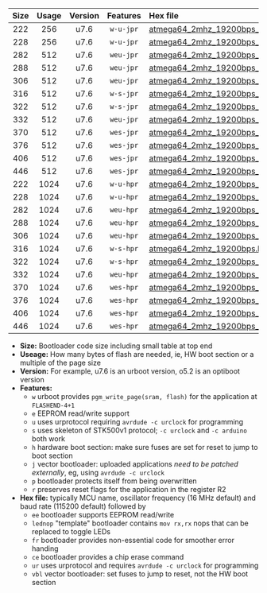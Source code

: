 |Size|Usage|Version|Features|Hex file|
|:-:|:-:|:-:|:-:|:--|
|222|256|u7.6|`w-u-jpr`|[atmega64_2mhz_19200bps_ur_vbl.hex](https://raw.githubusercontent.com/stefanrueger/urboot/main/atmega64_2mhz_19200bps_ur_vbl.hex)|
|228|256|u7.6|`w-u-jpr`|[atmega64_2mhz_19200bps_lednop_ur_vbl.hex](https://raw.githubusercontent.com/stefanrueger/urboot/main/atmega64_2mhz_19200bps_lednop_ur_vbl.hex)|
|282|512|u7.6|`weu-jpr`|[atmega64_2mhz_19200bps_ee_ur_vbl.hex](https://raw.githubusercontent.com/stefanrueger/urboot/main/atmega64_2mhz_19200bps_ee_ur_vbl.hex)|
|288|512|u7.6|`weu-jpr`|[atmega64_2mhz_19200bps_ee_lednop_ur_vbl.hex](https://raw.githubusercontent.com/stefanrueger/urboot/main/atmega64_2mhz_19200bps_ee_lednop_ur_vbl.hex)|
|306|512|u7.6|`weu-jpr`|[atmega64_2mhz_19200bps_ee_lednop_fr_ur_vbl.hex](https://raw.githubusercontent.com/stefanrueger/urboot/main/atmega64_2mhz_19200bps_ee_lednop_fr_ur_vbl.hex)|
|316|512|u7.6|`w-s-jpr`|[atmega64_2mhz_19200bps_vbl.hex](https://raw.githubusercontent.com/stefanrueger/urboot/main/atmega64_2mhz_19200bps_vbl.hex)|
|322|512|u7.6|`w-s-jpr`|[atmega64_2mhz_19200bps_lednop_vbl.hex](https://raw.githubusercontent.com/stefanrueger/urboot/main/atmega64_2mhz_19200bps_lednop_vbl.hex)|
|332|512|u7.6|`weu-jpr`|[atmega64_2mhz_19200bps_ee_lednop_fr_ce_ur_vbl.hex](https://raw.githubusercontent.com/stefanrueger/urboot/main/atmega64_2mhz_19200bps_ee_lednop_fr_ce_ur_vbl.hex)|
|370|512|u7.6|`wes-jpr`|[atmega64_2mhz_19200bps_ee_vbl.hex](https://raw.githubusercontent.com/stefanrueger/urboot/main/atmega64_2mhz_19200bps_ee_vbl.hex)|
|376|512|u7.6|`wes-jpr`|[atmega64_2mhz_19200bps_ee_lednop_vbl.hex](https://raw.githubusercontent.com/stefanrueger/urboot/main/atmega64_2mhz_19200bps_ee_lednop_vbl.hex)|
|406|512|u7.6|`wes-jpr`|[atmega64_2mhz_19200bps_ee_lednop_fr_vbl.hex](https://raw.githubusercontent.com/stefanrueger/urboot/main/atmega64_2mhz_19200bps_ee_lednop_fr_vbl.hex)|
|446|512|u7.6|`wes-jpr`|[atmega64_2mhz_19200bps_ee_lednop_fr_ce_vbl.hex](https://raw.githubusercontent.com/stefanrueger/urboot/main/atmega64_2mhz_19200bps_ee_lednop_fr_ce_vbl.hex)|
|222|1024|u7.6|`w-u-hpr`|[atmega64_2mhz_19200bps_ur.hex](https://raw.githubusercontent.com/stefanrueger/urboot/main/atmega64_2mhz_19200bps_ur.hex)|
|228|1024|u7.6|`w-u-hpr`|[atmega64_2mhz_19200bps_lednop_ur.hex](https://raw.githubusercontent.com/stefanrueger/urboot/main/atmega64_2mhz_19200bps_lednop_ur.hex)|
|282|1024|u7.6|`weu-hpr`|[atmega64_2mhz_19200bps_ee_ur.hex](https://raw.githubusercontent.com/stefanrueger/urboot/main/atmega64_2mhz_19200bps_ee_ur.hex)|
|288|1024|u7.6|`weu-hpr`|[atmega64_2mhz_19200bps_ee_lednop_ur.hex](https://raw.githubusercontent.com/stefanrueger/urboot/main/atmega64_2mhz_19200bps_ee_lednop_ur.hex)|
|306|1024|u7.6|`weu-hpr`|[atmega64_2mhz_19200bps_ee_lednop_fr_ur.hex](https://raw.githubusercontent.com/stefanrueger/urboot/main/atmega64_2mhz_19200bps_ee_lednop_fr_ur.hex)|
|316|1024|u7.6|`w-s-hpr`|[atmega64_2mhz_19200bps.hex](https://raw.githubusercontent.com/stefanrueger/urboot/main/atmega64_2mhz_19200bps.hex)|
|322|1024|u7.6|`w-s-hpr`|[atmega64_2mhz_19200bps_lednop.hex](https://raw.githubusercontent.com/stefanrueger/urboot/main/atmega64_2mhz_19200bps_lednop.hex)|
|332|1024|u7.6|`weu-hpr`|[atmega64_2mhz_19200bps_ee_lednop_fr_ce_ur.hex](https://raw.githubusercontent.com/stefanrueger/urboot/main/atmega64_2mhz_19200bps_ee_lednop_fr_ce_ur.hex)|
|370|1024|u7.6|`wes-hpr`|[atmega64_2mhz_19200bps_ee.hex](https://raw.githubusercontent.com/stefanrueger/urboot/main/atmega64_2mhz_19200bps_ee.hex)|
|376|1024|u7.6|`wes-hpr`|[atmega64_2mhz_19200bps_ee_lednop.hex](https://raw.githubusercontent.com/stefanrueger/urboot/main/atmega64_2mhz_19200bps_ee_lednop.hex)|
|406|1024|u7.6|`wes-hpr`|[atmega64_2mhz_19200bps_ee_lednop_fr.hex](https://raw.githubusercontent.com/stefanrueger/urboot/main/atmega64_2mhz_19200bps_ee_lednop_fr.hex)|
|446|1024|u7.6|`wes-hpr`|[atmega64_2mhz_19200bps_ee_lednop_fr_ce.hex](https://raw.githubusercontent.com/stefanrueger/urboot/main/atmega64_2mhz_19200bps_ee_lednop_fr_ce.hex)|

- **Size:** Bootloader code size including small table at top end
- **Useage:** How many bytes of flash are needed, ie, HW boot section or a multiple of the page size
- **Version:** For example, u7.6 is an urboot version, o5.2 is an optiboot version
- **Features:**
  + `w` urboot provides `pgm_write_page(sram, flash)` for the application at `FLASHEND-4+1`
  + `e` EEPROM read/write support
  + `u` uses urprotocol requiring `avrdude -c urclock` for programming
  + `s` uses skeleton of STK500v1 protocol; `-c urclock` and `-c arduino` both work
  + `h` hardware boot section: make sure fuses are set for reset to jump to boot section
  + `j` vector bootloader: uploaded applications *need to be patched externally*, eg, using `avrdude -c urclock`
  + `p` bootloader protects itself from being overwritten
  + `r` preserves reset flags for the application in the register R2
- **Hex file:** typically MCU name, oscillator frequency (16 MHz default) and baud rate (115200 default) followed by
  + `ee` bootloader supports EEPROM read/write
  + `lednop` "template" bootloader contains `mov rx,rx` nops that can be replaced to toggle LEDs
  + `fr` bootloader provides non-essential code for smoother error handing
  + `ce` bootloader provides a chip erase command
  + `ur` uses urprotocol and requires `avrdude -c urclock` for programming
  + `vbl` vector bootloader: set fuses to jump to reset, not the HW boot section
